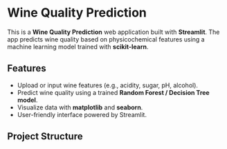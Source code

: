 # Wine Quality Prediction

This is a **Wine Quality Prediction** web application built with **Streamlit**. The app predicts wine quality based on physicochemical features using a machine learning model trained with **scikit-learn**.

## Features

- Upload or input wine features (e.g., acidity, sugar, pH, alcohol).  
- Predict wine quality using a trained **Random Forest / Decision Tree model**.  
- Visualize data with **matplotlib** and **seaborn**.  
- User-friendly interface powered by Streamlit.

## Project Structure

